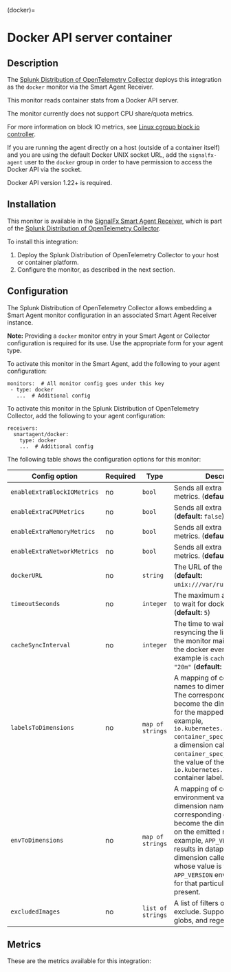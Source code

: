 (docker)=

# Docker API server container

<meta name="description" content="Documentation on the docker monitor">

## Description

The [Splunk Distribution of OpenTelemetry Collector](https://github.com/signalfx/splunk-otel-collector) deploys this integration as the `docker` monitor  via the Smart Agent Receiver.

This monitor reads container stats from a Docker API server.  

The monitor currently does not support CPU share/quota metrics.

For more information on block IO metrics, see [Linux cgroup block io
controller](https://www.kernel.org/doc/Documentation/cgroup-v1/blkio-controller.txt).

If you are running the agent directly on a host (outside of a container
itself) and you are using the default Docker UNIX socket URL, add the `signalfx-agent` user to the `docker` group in order to have permission to access the Docker API via the socket.

Docker API version 1.22+ is required.

## Installation

This monitor is available in the [SignalFx Smart Agent Receiver](https://github.com/signalfx/splunk-otel-collector/tree/main/internal/receiver/smartagentreceiver), which is part of the [Splunk Distribution of OpenTelemetry Collector](https://github.com/signalfx/splunk-otel-collector).

To install this integration:

1. Deploy the Splunk Distribution of OpenTelemetry Collector to your host or container platform.
2. Configure the monitor, as described in the next section.


## Configuration

The Splunk Distribution of OpenTelemetry Collector allows embedding a Smart Agent monitor configuration in an associated Smart Agent Receiver instance.

**Note:** Providing a `docker` monitor entry in your Smart Agent or Collector configuration is required for its use. Use the appropriate form for your agent type.

To activate this monitor in the Smart Agent, add the following to your agent configuration:
```
monitors:  # All monitor config goes under this key
 - type: docker
   ...  # Additional config
```

To activate this monitor in the Splunk Distribution of OpenTelemetry Collector, add the following to your agent configuration:

```
receivers:
  smartagent/docker:
    type: docker
    ...  # Additional config
```

The following table shows the configuration options for this monitor:

| Config option | Required | Type | Description |
| --- | --- | --- | --- |
| `enableExtraBlockIOMetrics` | no | `bool` | Sends all extra block IO metrics. (**default:** `false`) |
| `enableExtraCPUMetrics` | no | `bool` | Sends all extra CPU metrics. (**default:** `false`) |
| `enableExtraMemoryMetrics` | no | `bool` | Sends all extra memory metrics. (**default:** `false`) |
| `enableExtraNetworkMetrics` | no | `bool` | Sends all extra network metrics. (**default:** `false`) |
| `dockerURL` | no | `string` | The URL of the docker server. (**default:** `unix:///var/run/docker.sock`) |
| `timeoutSeconds` | no | `integer` | The maximum amount of time to wait for docker API requests. (**default:** `5`) |
| `cacheSyncInterval` | no | `integer` | The time to wait before resyncing the list of containers the monitor maintains through the docker event listener. An example is `cacheSyncInterval: "20m"` (**default:** `60m`) |
| `labelsToDimensions` | no | `map of strings` | A mapping of container label names to dimension names. The corresponding label values become the dimension value for the mapped name.  For example, `io.kubernetes.container.name: container_spec_name` results in a dimension called `container_spec_name` that has the value of the `io.kubernetes.container.name` container label. |
| `envToDimensions` | no | `map of strings` | A mapping of container environment variable names to dimension names.  The corresponding env var values become the dimension values on the emitted metrics.  For example, `APP_VERSION: version` results in datapoints having a dimension called `version` whose value is the value of the `APP_VERSION` envvar configured for that particular container, if present. |
| `excludedImages` | no | `list of strings` | A list of filters of images to exclude.  Supports literals, globs, and regex. |


## Metrics

These are the metrics available for this integration: 

<div class="metrics-table" type="docker" include="markdown"></div>